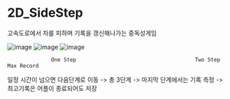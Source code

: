 # 2D_SideStep

고속도로에서 차를 피하며 기록을 갱신해나가는 중독성게임

![image](https://user-images.githubusercontent.com/48191157/71569128-3f518680-2b10-11ea-868c-dc338c99a6db.png) ![image](https://user-images.githubusercontent.com/48191157/71569136-47112b00-2b10-11ea-9cd0-6256898e5301.png) ![image](https://user-images.githubusercontent.com/48191157/71569163-82abf500-2b10-11ea-8e40-303a8ab98474.png)

                  One Step                                      Two Step                                 Max Record

일정 시간이 넘으면 다음단계로 이동   -> 총 3단계  ->   마지막 단계에서는 기록 측정 -> 최고기록은 어플이 종료되어도 저장




